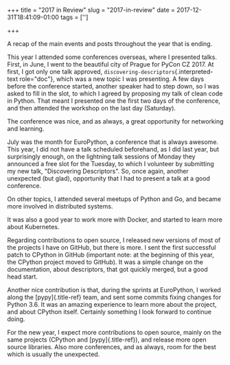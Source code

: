 +++
title = "2017 in Review"
slug = "2017-in-review"
date = 2017-12-31T18:41:09-01:00
tags = ['']

+++

A recap of the main events and posts throughout the year that is ending.

This year I attended some conferences overseas, where I presented talks.
First, in June, I went to the beautiful city of Prague for PyCon CZ
2017. At first, I got only one talk approved,
`discovering-descriptors`{.interpreted-text role="doc"}, which was a new
topic I was presenting. A few days before the conference started,
another speaker had to step down, so I was asked to fill in the slot, to
which I agreed by proposing my talk of clean code in Python. That meant
I presented one the first two days of the conference, and then attended
the workshop on the last day (Saturday).

The conference was nice, and as always, a great opportunity for
networking and learning.

July was the month for EuroPython, a conference that is always awesome.
This year, I did not have a talk scheduled beforehand, as I did last
year, but surprisingly enough, on the lightning talk sessions of Monday
they announced a free slot for the Tuesday, to which I volunteer by
submitting my new talk, \"Discovering Descriptors\". So, once again,
another unexpected (but glad), opportunity that I had to present a talk
at a good conference.

On other topics, I attended several meetups of Python and Go, and became
more involved in distributed systems.

It was also a good year to work more with Docker, and started to learn
more about Kubernetes.

Regarding contributions to open source, I released new versions of most
of the projects I have on GitHub, but there is more. I sent the first
successful patch to CPython in GitHub (important note: at the beginning
of this year, the CPython project moved to GitHub). It was a simple
change on the documentation, about descriptors, that got quickly merged,
but a good head start.

Another nice contribution is that, during the sprints at EuroPython, I
worked along the [pypy]{.title-ref} team, and sent some commits fixing
changes for Python 3.6. It was an amazing experience to learn more about
the project, and about CPython itself. Certainly something I look
forward to continue doing.

For the new year, I expect more contributions to open source, mainly on
the same projects (CPython and [pypy]{.title-ref}), and release more
open source libraries. Also more conferences, and as always, room for
the best which is usually the unexpected.
